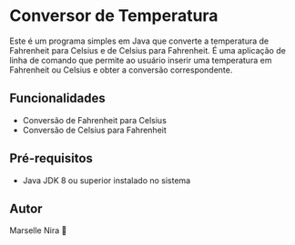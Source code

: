 
# Conversor de Temperatura

Este é um programa simples em Java que converte a temperatura de Fahrenheit para Celsius e de Celsius para Fahrenheit. É uma aplicação de linha de comando que permite ao usuário inserir uma temperatura em Fahrenheit ou Celsius e obter a conversão correspondente.

## Funcionalidades
* Conversão de Fahrenheit para Celsius
* Conversão de Celsius para Fahrenheit

## Pré-requisitos
* Java JDK 8 ou superior instalado no sistema
## Autor
Marselle Nira 🤍

